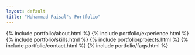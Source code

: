 ```yaml
---
layout: default
title: "Muhammad Faisal's Portfolio"
---
```


{% include portfolio/about.html %}
{% include portfolio/experience.html %}
{% include portfolio/skills.html %}
{% include portfolio/projects.html %}
{% include portfolio/contact.html %}
{% include portfolio/faqs.html %}

